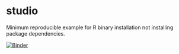 # studio

Minimum reproducible example for R binary installation not installing package dependencies.

[![Binder](https://mybinder.org/badge.svg)](https://mybinder.org/v2/gh/brooksambrose/studio/minpro36?urlpath=rstudio)
